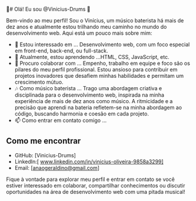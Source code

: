   👋# Olá! Eu sou @Vinicius-Drums 👋

Bem-vindo ao meu perfil! Sou o Vinícius, um músico baterista há mais de dez anos e atualmente estou trilhando meu caminho no mundo do desenvolvimento web. Aqui está um pouco mais sobre mim:

- 👀 Estou interessado em ... Desenvolvimento web, com um foco especial em  front-end, back-end, ou full-stack.
- 🌱 Atualmente, estou aprendendo ...HTML, CSS, JavaScript, etc.
- 💼 Procuro colaborar com ... Empenho, trabalho em equipe e foco são os pilares do meu perfil profissional. Estou ansioso para contribuir em projetos inovadores que desafiem minhas habilidades e permitam um crescimento mútuo.
- 🎶 Como músico baterista ... Trago uma abordagem criativa e disciplinada para o desenvolvimento web, inspirada na minha experiência de mais de dez anos como músico. A ritmicidade e a precisão que aprendi na bateria refletem-se na minha abordagem ao código, buscando harmonia e coesão em cada projeto.
- 📫 Como entrar em contato comigo ... 

## Como me encontrar

- GitHub: [Vinicius-Drums]
- LinkedIn:[ www.linkedin.com/in/vinicius-oliveira-9858a3299]
- Email: [anaogeraldino@gmail.com]

Fique à vontade para explorar meu perfil e entrar em contato se você estiver interessado em colaborar, compartilhar conhecimentos ou discutir oportunidades na área de desenvolvimento web com uma pitada musical!
